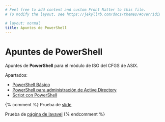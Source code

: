 ```yaml
---
# Feel free to add content and custom Front Matter to this file.
# To modify the layout, see https://jekyllrb.com/docs/themes/#overriding-theme-defaults

# layout: normal
title: Apuntes de PowerShell
---
```


# Apuntes de **PowerShell**

Apuntes de **PowerShell**  para el módulo de ISO del CFGS de ASIX.

Apartados:

- [PowerShell Básico](./PowerShell_1_Basico/)
- [PowerShell para administración de Active Directory](./PowerShell_2_ActiveDirectory/)
- [Script con PowerShell](./PowerShell_3_Scripting/)


{% comment %} 
Prueba de [slide](./md/es/slides/00.html)

Prueba de [página de lavavel](./md/es/00.md)
{% endcomment %}


